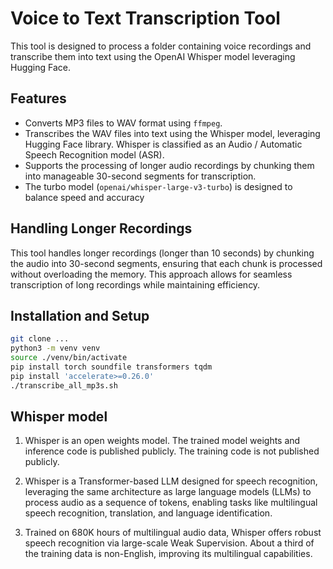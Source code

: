 # Voice to Text Transcription Tool

This tool is designed to process a folder containing voice recordings and transcribe them into text using the OpenAI Whisper model leveraging Hugging Face. 

## Features

- Converts MP3 files to WAV format using `ffmpeg`.
- Transcribes the WAV files into text using the Whisper model, leveraging  Hugging Face library. Whisper is classified as an Audio / Automatic Speech Recognition model (ASR).
- Supports the processing of longer audio recordings by chunking them into manageable 30-second segments for transcription.
- The turbo model (`openai/whisper-large-v3-turbo`) is designed to balance speed and accuracy

## Handling Longer Recordings

This tool handles longer recordings (longer than 10 seconds) by chunking the audio into 30-second segments, ensuring that each chunk is processed without overloading the memory. This approach allows for seamless transcription of long recordings while maintaining efficiency.

## Installation and Setup

```bash
git clone ...
python3 -m venv venv
source ./venv/bin/activate
pip install torch soundfile transformers tqdm
pip install 'accelerate>=0.26.0'
./transcribe_all_mp3s.sh
```

## Whisper model

1. Whisper is an open weights model. The trained model weights and inference code is published publicly. The training code is not published publicly.

2. Whisper is a Transformer-based LLM designed for speech recognition, leveraging the same architecture as large language models (LLMs) to process audio as a sequence of tokens, enabling tasks like multilingual speech recognition, translation, and language identification.

3. Trained on 680K hours of multilingual audio data, Whisper offers robust speech recognition via large-scale Weak Supervision. About a third of the training data is non-English, improving its multilingual capabilities.



